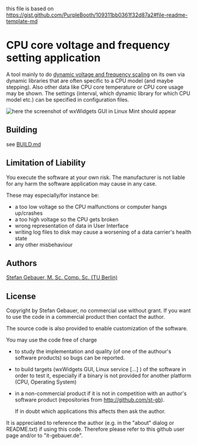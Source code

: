 this file is based on
https://gist.github.com/PurpleBooth/109311bb0361f32d87a2#file-readme-template-md

# CPU core voltage and frequency setting application 

A tool mainly to do [dynamic voltage and frequency scaling](
http://en.wikipedia.org/wiki/Dynamic_frequency_scaling) on its own via dynamic
libraries that are often specific to a CPU model (and maybe stepping).
Also other data like CPU core temperature or CPU core usage may be shown.
The settings (interval, which dynamic library for which CPU model etc.) can be
specified in configuration files.

![here the screenshot of wxWidgets GUI in Linux Mint should appear](
http://it-gebauer.de/CPUinfoAndCtl/CPUinfoAndCtl_i5-8250U_wxGUI_main_dialog_LinuxMint.png
"screenshot of wxWidgets GUI's main dialog with Intel i5-8250U in Linux Mint")

## Building

see [BUILD.md](BUILD.md)

## Limitation of Liability

You execute the software at your own risk. The manufacturer is not liable for
any harm the software application may cause in any case.

These may especially/for instance be:

- a too low voltage so the CPU malfunctions or computer hangs up/crashes
- a too high voltage so the CPU gets broken
- wrong representation of data in User Interface
- writing log files to disk may cause a worsening of a data carrier's health
state
- any other misbehaviour

## Authors

[Stefan Gebauer, M. Sc. Comp. Sc. (TU Berlin)](https://github.com/st-gb)

## License

Copyright by Stefan Gebauer, no commercial use without grant.
If you want to use the code in a commercial product then contact the author.

The source code is also provided to enable customization of the software.

You may use the code free of charge

- to study the implementation and quality (of one of the authour's software
  products) so bugs can be reported.
- to build targets (wxWidgets GUI, Linux service [...] ) of the software in
  order to test it, especially if a binary is not provided for another
  platform (CPU, Operating System)
- in a non-commercial product if it is not in competition with an author's
  software product (repositories from http://github.com/st-gb).
  
  If in doubt which applications this affects then ask the author.

It is appreciated to reference the author (e.g. in the "about" dialog or
README.txt) if using this code. Therefore please refer to this github user page
and/or to "it-gebauer.de".
